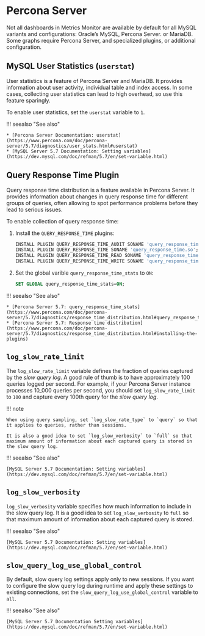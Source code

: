 # Percona Server

Not all dashboards in Metrics Monitor are available by default for all MySQL
variants and configurations: Oracle’s MySQL, Percona Server. or MariaDB.
Some graphs require Percona Server, and specialized plugins, or additional
configuration.

## MySQL User Statistics (`userstat`)

User statistics is a feature of Percona Server and MariaDB.  It provides
information about user activity, individual table and index access.  In some
cases, collecting user statistics can lead to high overhead, so use this feature
sparingly.

To enable user statistics, set the `userstat` variable to `1`.

!!! seealso "See also"

    * [Percona Server Documentation: userstat](https://www.percona.com/doc/percona-server/5.7/diagnostics/user_stats.html#userstat)
    * [MySQL Server 5.7 Documentation: Setting variables](https://dev.mysql.com/doc/refman/5.7/en/set-variable.html)


## Query Response Time Plugin

Query response time distribution is a feature available in Percona Server.  It
provides information about changes in query response time for different groups
of queries, often allowing to spot performance problems before they lead to
serious issues.

To enable collection of query response time:

1. Install the `QUERY_RESPONSE_TIME` plugins:

    ```sql
    INSTALL PLUGIN QUERY_RESPONSE_TIME_AUDIT SONAME 'query_response_time.so';
    INSTALL PLUGIN QUERY_RESPONSE_TIME SONAME 'query_response_time.so';
    INSTALL PLUGIN QUERY_RESPONSE_TIME_READ SONAME 'query_response_time.so';
    INSTALL PLUGIN QUERY_RESPONSE_TIME_WRITE SONAME 'query_response_time.so';
    ```


2. Set the global varible `query_response_time_stats` to `ON`:

    ```sql
    SET GLOBAL query_response_time_stats=ON;
    ```

!!! seealso "See also"

    * [Percona Server 5.7: query_response_time_stats](https://www.percona.com/doc/percona-server/5.7/diagnostics/response_time_distribution.html#query_response_time_stats)
    * [Percona Server 5.7: Response time distribution](https://www.percona.com/doc/percona-server/5.7/diagnostics/response_time_distribution.html#installing-the-plugins)


## `log_slow_rate_limit`

The `log_slow_rate_limit` variable defines the fraction of queries captured by
the *slow query log*.  A good rule of thumb is to have approximately 100 queries
logged per second.  For example, if your Percona Server instance processes
10_000 queries per second, you should set `log_slow_rate_limit` to `100` and
capture every 100th query for the *slow query log*.

!!! note

    When using query sampling, set `log_slow_rate_type` to `query` so that it applies to queries, rather than sessions.

    It is also a good idea to set `log_slow_verbosity` to `full` so that maximum amount of information about each captured query is stored in the slow query log.

!!! seealso "See also"

    [MySQL Server 5.7 Documentation: Setting variables](https://dev.mysql.com/doc/refman/5.7/en/set-variable.html)


## `log_slow_verbosity`

`log_slow_verbosity` variable specifies how much information to include in
the slow query log. It is a good idea to set `log_slow_verbosity` to `full`
so that maximum amount of information about each captured query is stored.

!!! seealso "See also"

    [MySQL Server 5.7 Documentation: Setting variables](https://dev.mysql.com/doc/refman/5.7/en/set-variable.html)

## `slow_query_log_use_global_control`

By default, slow query log settings apply only to new sessions.  If you want to
configure the slow query log during runtime and apply these settings to existing
connections, set the `slow_query_log_use_global_control` variable to `all`.

!!! seealso "See also"

    [MySQL Server 5.7 Documentation Setting variables](https://dev.mysql.com/doc/refman/5.7/en/set-variable.html)
